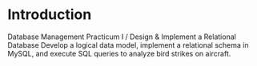 # Introduction
Database Management Practicum I / Design & Implement a Relational Database
Develop a logical data model, implement a relational schema in MySQL, and execute SQL queries to analyze bird strikes on aircraft.
